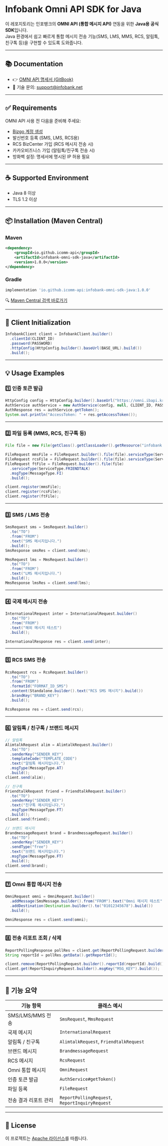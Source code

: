 # Infobank Omni API SDK for Java

이 레포지토리는 인포뱅크의 **OMNI API (통합 메시지 API)** 연동을 위한 **Java용 공식 SDK**입니다.  
Java 환경에서 쉽고 빠르게 통합 메시지 전송 기능(SMS, LMS, MMS, RCS, 알림톡, 친구톡 등)을 구현할 수 있도록 도와줍니다.

---

## 📚 Documentation

- 👉 [OMNI API 명세서 (GitBook)](https://infobank-guide.gitbook.io/omni_api)
- 📧 기술 문의: [support@infobank.net](mailto:support@infobank.net)

---

## ✅ Requirements

OMNI API 사용 전 다음을 준비해 주세요:

- [Bizgo 계정 생성](https://bizgo.io)
- 발신번호 등록 (SMS, LMS, RCS용)
- RCS BizCenter 가입 (RCS 메시지 전송 시)
- 카카오비즈니스 가입 (알림톡/친구톡 전송 시)
- 방화벽 설정: 명세서에 명시된 IP 허용 필요

---

## ☕ Supported Environment

- Java 8 이상
- TLS 1.2 이상

---

## 📦 Installation (Maven Central)

### Maven

```xml
<dependency>
    <groupId>io.github.icomm-api</groupId>
    <artifactId>infobank-omni-sdk-java</artifactId>
    <version>1.0.0</version>
</dependency>
```

### Gradle

```groovy
implementation 'io.github.icomm-api:infobank-omni-sdk-java:1.0.0'
```

🔍 [Maven Central 검색 바로가기](https://central.sonatype.com/artifact/io.github.icomm-api/infobank-omni-sdk-java)

---

## 🚀 Client Initialization

```java
InfobankClient client = InfobankClient.builder()
  .clientId(CLIENT_ID)
  .password(PASSWORD)
  .httpConfig(HttpConfig.builder().baseUrl(BASE_URL).build())
  .build();
```

---

## 💡 Usage Examples

### 1️⃣ 인증 토큰 발급

```java
HttpConfig config = HttpConfig.builder().baseUrl("https://omni.ibapi.kr").build();
AuthService authService = new AuthService(config, null, CLIENT_ID, PASSWORD);
AuthResponse res = authService.getToken();
System.out.println("AccessToken: " + res.getAccessToken());
```

---

### 2️⃣ 파일 등록 (MMS, RCS, 친구톡 등)

```java
File file = new File(getClass().getClassLoader().getResource("infobank.jpg").getFile());

FileRequest mmsFile = FileRequest.builder().file(file).serviceType(ServiceType.MMS).build();
FileRequest rcsFile = FileRequest.builder().file(file).serviceType(ServiceType.RCS).build();
FileRequest ftFile = FileRequest.builder().file(file)
  .serviceType(ServiceType.FRIENDTALK)
  .msgType(MessageType.FI)
  .build();

client.register(mmsFile);
client.register(rcsFile);
client.register(ftFile);
```

---

### 3️⃣ SMS / LMS 전송

```java
SmsRequest sms = SmsRequest.builder()
  .to("TO")
  .from("FROM")
  .text("SMS 메시지입니다.")
  .build();
SmsResponse smsRes = client.send(sms);

MmsRequest lms = MmsRequest.builder()
  .to("TO")
  .from("FROM")
  .text("LMS 메시지입니다.")
  .build();
MmsResponse lmsRes = client.send(lms);
```

---

### 4️⃣ 국제 메시지 전송

```java
InternationalRequest inter = InternationalRequest.builder()
  .to("TO")
  .from("FROM")
  .text("해외 메시지 테스트")
  .build();

InternationalResponse res = client.send(inter);
```

---

### 5️⃣ RCS SMS 전송

```java
RcsRequest rcs = RcsRequest.builder()
  .to("TO")
  .from("FROM")
  .formatId("FORMAT_ID_SMS")
  .content(Standalone.builder().text("RCS SMS 메시지").build())
  .brandKey("BRAND_KEY")
  .build();

RcsResponse res = client.send(rcs);
```

---

### 6️⃣ 알림톡 / 친구톡 / 브랜드 메시지

```java
// 알림톡
AlimtalkRequest alim = AlimtalkRequest.builder()
  .to("TO")
  .senderKey("SENDER_KEY")
  .templateCode("TEMPLATE_CODE")
  .text("알림톡 메시지입니다.")
  .msgType(MessageType.AT)
  .build();
client.send(alim);

// 친구톡
FriendtalkRequest friend = FriendtalkRequest.builder()
  .to("TO")
  .senderKey("SENDER_KEY")
  .text("친구톡 메시지입니다.")
  .msgType(MessageType.FT)
  .build();
client.send(friend);

// 브랜드 메시지
BrandmessageRequest brand = BrandmessageRequest.builder()
  .to("TO")
  .senderKey("SENDER_KEY")
  .sendType("free")
  .text("브랜드 메시지입니다.")
  .msgType(MessageType.FT)
  .build();
client.send(brand);
```

---

### 7️⃣ Omni 통합 메시지 전송

```java
OmniRequest omni = OmniRequest.builder()
  .addMessage(SmsMessage.builder().from("FROM").text("Omni 메시지 테스트").build())
  .addDestination(Destination.builder().to("01012345678").build())
  .build();

OmniResponse res = client.send(omni);
```

---

### 8️⃣ 전송 리포트 조회 / 삭제

```java
ReportPollingResponse pollRes = client.get(ReportPollingRequest.builder().build());
String reportId = pollRes.getData().getReportId();

client.remove(ReportPollingRequest.builder().reportId(reportId).build());
client.get(ReportInquiryRequest.builder().msgKey("MSG_KEY").build());
```

---

## 🧩 기능 요약

| 기능 항목               | 클래스 예시                        |
|------------------------|------------------------------------|
| SMS/LMS/MMS 전송       | `SmsRequest`, `MmsRequest`         |
| 국제 메시지            | `InternationalRequest`             |
| 알림톡 / 친구톡        | `AlimtalkRequest`, `FriendtalkRequest` |
| 브랜드 메시지          | `BrandmessageRequest`              |
| RCS 메시지             | `RcsRequest`                       |
| Omni 통합 메시지       | `OmniRequest`                      |
| 인증 토큰 발급         | `AuthService#getToken()`           |
| 파일 등록              | `FileRequest`                      |
| 전송 결과 리포트 관리  | `ReportPollingRequest`, `ReportInquiryRequest` |

---

## 📝 License

이 프로젝트는 [Apache 라이선스](LICENSE.txt)를 따릅니다.
